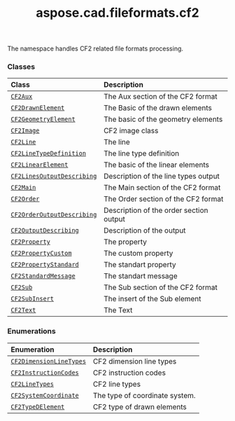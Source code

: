 ﻿---
title: aspose.cad.fileformats.cf2
second_title: Aspose.CAD for Python via .NET API References
description: 
type: docs
weight: 10
url: /python-net/aspose.cad.fileformats.cf2/
is_root: false
---

The namespace handles CF2 related file formats processing.

### Classes
| Class | Description |
| :- | :- |
| [`CF2Aux`](/cad/python-net/aspose.cad.fileformats.cf2/cf2aux) | The Aux section of the CF2 format |
| [`CF2DrawnElement`](/cad/python-net/aspose.cad.fileformats.cf2/cf2drawnelement) | The Basic of the drawn elements |
| [`CF2GeometryElement`](/cad/python-net/aspose.cad.fileformats.cf2/cf2geometryelement) | The basic of the geometry elements |
| [`CF2Image`](/cad/python-net/aspose.cad.fileformats.cf2/cf2image) | CF2 image class |
| [`CF2Line`](/cad/python-net/aspose.cad.fileformats.cf2/cf2line) | The line |
| [`CF2LineTypeDefinition`](/cad/python-net/aspose.cad.fileformats.cf2/cf2linetypedefinition) | The line type definition |
| [`CF2LinearElement`](/cad/python-net/aspose.cad.fileformats.cf2/cf2linearelement) | The basic of the linear elements |
| [`CF2LinesOutputDescribing`](/cad/python-net/aspose.cad.fileformats.cf2/cf2linesoutputdescribing) | Description of the line types output |
| [`CF2Main`](/cad/python-net/aspose.cad.fileformats.cf2/cf2main) | The Main section of the CF2 format |
| [`CF2Order`](/cad/python-net/aspose.cad.fileformats.cf2/cf2order) | The Order section of the CF2 format |
| [`CF2OrderOutputDescribing`](/cad/python-net/aspose.cad.fileformats.cf2/cf2orderoutputdescribing) | Description of the order section output |
| [`CF2OutputDescribing`](/cad/python-net/aspose.cad.fileformats.cf2/cf2outputdescribing) | Description of the output |
| [`CF2Property`](/cad/python-net/aspose.cad.fileformats.cf2/cf2property) | The property |
| [`CF2PropertyCustom`](/cad/python-net/aspose.cad.fileformats.cf2/cf2propertycustom) | The custom property |
| [`CF2PropertyStandard`](/cad/python-net/aspose.cad.fileformats.cf2/cf2propertystandard) | The standart property |
| [`CF2StandardMessage`](/cad/python-net/aspose.cad.fileformats.cf2/cf2standardmessage) | The standart message |
| [`CF2Sub`](/cad/python-net/aspose.cad.fileformats.cf2/cf2sub) | The Sub section of the CF2 format |
| [`CF2SubInsert`](/cad/python-net/aspose.cad.fileformats.cf2/cf2subinsert) | The insert of the Sub element |
| [`CF2Text`](/cad/python-net/aspose.cad.fileformats.cf2/cf2text) | The Text |


### Enumerations
| Enumeration | Description |
| :- | :- |
| [`CF2DimensionLineTypes`](/cad/python-net/aspose.cad.fileformats.cf2/cf2dimensionlinetypes) | CF2 dimension line types |
| [`CF2InstructionCodes`](/cad/python-net/aspose.cad.fileformats.cf2/cf2instructioncodes) | CF2 instruction codes |
| [`CF2LineTypes`](/cad/python-net/aspose.cad.fileformats.cf2/cf2linetypes) | CF2 line types |
| [`CF2SystemCoordinate`](/cad/python-net/aspose.cad.fileformats.cf2/cf2systemcoordinate) | The type of coordinate system. |
| [`CF2TypeDElement`](/cad/python-net/aspose.cad.fileformats.cf2/cf2typedelement) | CF2 type of drawn elements |


